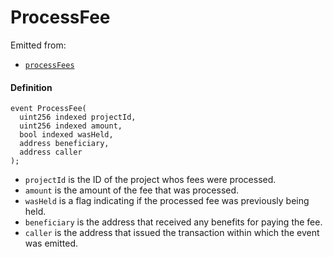 # ProcessFee

Emitted from:

* [`processFees`](/api/contracts/or-abstract/jbpayoutredemptionpaymentterminal/write/processfees.md)

#### Definition

```
event ProcessFee(
  uint256 indexed projectId,
  uint256 indexed amount,
  bool indexed wasHeld,
  address beneficiary,
  address caller
);
```

* `projectId` is the ID of the project whos fees were processed.
* `amount` is the amount of the fee that was processed.
* `wasHeld` is a flag indicating if the processed fee was previously being held.
* `beneficiary` is the address that received any benefits for paying the fee.
* `caller` is the address that issued the transaction within which the event was emitted.

